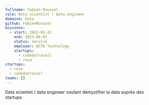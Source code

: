 ```yaml
---
fullname: Fabien Roussel
role: Data scientist / Data engineer
domaine: Data
github: FabienRoussel
missions:
  - start: 2022-03-22
    end: 2023-06-01
    status: service
    employer: OCTO Technology
    startups:
      - codedutravail
      - reva
startups:
  - reva
  - codedutravail
teams: []
---
```

Data scientist / data engineer voulant démystifier la data auprès des startups